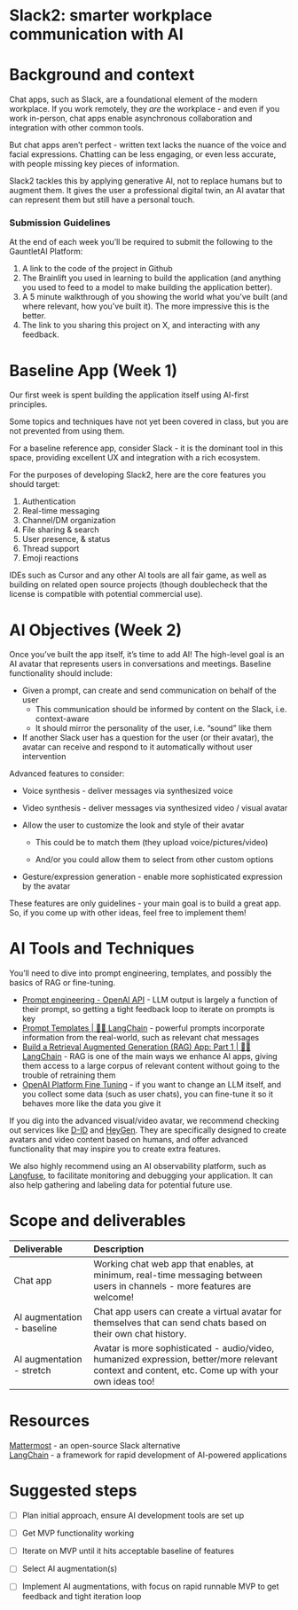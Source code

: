 # Slack2: smarter workplace communication with AI

# Background and context

Chat apps, such as Slack, are a foundational element of the modern workplace. If you work remotely, they *are* the workplace \- and even if you work in-person, chat apps enable asynchronous collaboration and integration with other common tools.

But chat apps aren’t perfect \- written text lacks the nuance of the voice and facial expressions. Chatting can be less engaging, or even less accurate, with people missing key pieces of information.

Slack2 tackles this by applying generative AI, not to replace humans but to augment them. It gives the user a professional digital twin, an AI avatar that can represent them but still have a personal touch.

### Submission Guidelines

At the end of each week you’ll be required to submit the following to the GauntletAI Platform:

1. A link to the code of the project in Github  
2. The Brainlift you used in learning to build the application (and anything you used to feed to a model to make building the application better).  
3. A 5 minute walkthrough of you showing the world what you’ve built (and where relevant, how you’ve built it). The more impressive this is the better.  
4. The link to you sharing this project on X, and interacting with any feedback.

# Baseline App (Week 1\)

Our first week is spent building the application itself using AI-first principles.

Some topics and techniques have not yet been covered in class, but you are not prevented from using them.

For a baseline reference app, consider Slack \- it is the dominant tool in this space, providing excellent UX and integration with a rich ecosystem.

For the purposes of developing Slack2, here are the core features you should target:

1. Authentication  
2. Real-time messaging  
3. Channel/DM organization  
4. File sharing & search  
5. User presence, & status  
6. Thread support  
7. Emoji reactions

IDEs such as Cursor and any other AI tools are all fair game, as well as building on related open source projects (though doublecheck that the license is compatible with potential commercial use).

# AI Objectives (Week 2\)

Once you’ve built the app itself, it’s time to add AI\! The high-level goal is an AI avatar that represents users in conversations and meetings. Baseline functionality should include:

* Given a prompt, can create and send communication on behalf of the user  
  * This communication should be informed by content on the Slack, i.e. context-aware  
  * It should mirror the personality of the user, i.e. “sound” like them  
* If another Slack user has a question for the user (or their avatar), the avatar can receive and respond to it automatically without user intervention

Advanced features to consider:

* Voice synthesis \- deliver messages via synthesized voice

* Video synthesis \- deliver messages via synthesized video / visual avatar

* Allow the user to customize the look and style of their avatar

  * This could be to match them (they upload voice/pictures/video)

  * And/or you could allow them to select from other custom options

* Gesture/expression generation \- enable more sophisticated expression by the avatar

These features are only guidelines \- your main goal is to build a great app. So, if you come up with other ideas, feel free to implement them\!

# AI Tools and Techniques

You’ll need to dive into prompt engineering, templates, and possibly the basics of RAG or fine-tuning.

* [Prompt engineering \- OpenAI API](https://platform.openai.com/docs/guides/prompt-engineering) \- LLM output is largely a function of their prompt, so getting a tight feedback loop to iterate on prompts is key  
* [Prompt Templates | 🦜️🔗 LangChain](https://python.langchain.com/docs/concepts/prompt_templates/) \- powerful prompts incorporate information from the real-world, such as relevant chat messages  
* [Build a Retrieval Augmented Generation (RAG) App: Part 1 | 🦜️🔗 LangChain](https://python.langchain.com/docs/tutorials/rag/) \- RAG is one of the main ways we enhance AI apps, giving them access to a large corpus of relevant content without going to the trouble of retraining them  
* [OpenAI Platform Fine Tuning](https://platform.openai.com/docs/guides/fine-tuning) \- if you want to change an LLM itself, and you collect some data (such as user chats),  you can fine-tune it so it behaves more like the data you give it

If you dig into the advanced visual/video avatar, we recommend checking out services like [D-ID](https://www.d-id.com/) and [HeyGen](https://www.heygen.com/). They are specifically designed to create avatars and video content based on humans, and offer advanced functionality that may inspire you to create extra features.

We also highly recommend using an AI observability platform, such as [Langfuse](https://langfuse.com/), to facilitate monitoring and debugging your application. It can also help gathering and labeling data for potential future use.

# Scope and deliverables

| Deliverable | Description |
| :---- | :---- |
| Chat app | Working chat web app that enables, at minimum, real-time messaging between users in channels \-  more features are welcome\! |
| AI augmentation \- baseline | Chat app users can create a virtual avatar for themselves that can send chats based on their own chat history. |
| AI augmentation \- stretch | Avatar is more sophisticated \- audio/video, humanized expression, better/more relevant context and content, etc. Come up with your own ideas too\! |


# Resources

[Mattermost](https://github.com/mattermost/mattermost) \- an open-source Slack alternative  
[LangChain](https://www.langchain.com/) \- a framework for rapid development of AI-powered applications

# Suggested steps

- [ ] Plan initial approach, ensure AI development tools are set up

- [ ] Get MVP functionality working

- [ ] Iterate on MVP until it hits acceptable baseline of features

- [ ] Select AI augmentation(s)

- [ ] Implement AI augmentations, with focus on rapid runnable MVP to get feedback and tight iteration loop

